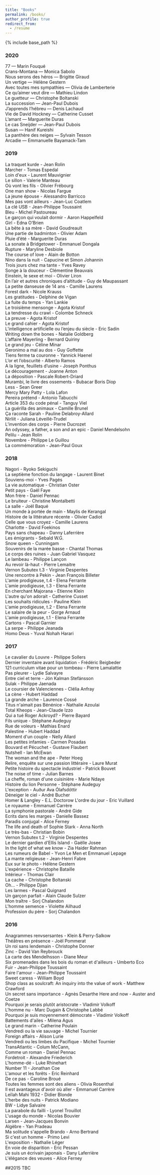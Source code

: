 ```yaml
---
title: "Books"
permalink: /books/
author_profile: true
redirect_from:
  - /resume
---
```


{% include base_path %}

### 2020
77 — Marin Fouqué   
Crans-Montana — Monica Sabolo  
Nous serons des héros — Brigitte Giraud  
Un vertige — Hélène Gestern  
Avec toutes mes sympathies — Olivia de Lamberterie  
Ce qu’aimer veut dire — Mathieu Lindon  
Le guetteur — Christophe Boltanski  
La succession — Jean-Paul Dubois  
J’apprends l’hébreu — Denis Lachaud  
Vie de David Hockney — Catherine Cusset  
L’amant — Marguerite Duras  
Le cas Sneijder — Jean-Paul Dubois  
Susan — Hanif Kureishi  
La panthère des neiges — Sylvain Tesson  
Arcadie — Emmanuelle Bayamack-Tam

### 2019
La traquet kurde - Jean Rolin  
Marcher - Tomas Espedal  
Loin d'eux - Laurent Mauvignier  
Le sillon - Valerie Manteau  
Où vont les fils - Olivier Frébourg  
One man show - Nicolas Fargue  
La jeune épouse - Alessandro Barricco  
Mes pas vont ailleurs - Jean-Luc Coatlem  
La clé USB - Jean-Philippe Toussaint  
Bleu - Michel Pastoureau  
Le garçon qui voulait dormir - Aaron Happelfeld  
Girl - Edna O’Brien  
La bête à sa mère - David Goudreault  
Une partie de badminton - Olivier Adam  
Pluie d’été - Marguerite Duras  
La sonate à Bridgetower - Emmanuel Dongala  
Rupture - Maryline Desbiole  
The course of love - Alain de Botton  
Nino dans la nuit - Capucine et Simon Johannin  
Trois jours chez ma tante - Yves Ravey  
Songe à la douceur - Clémentine Beauvais  
Einstein, le sexe et moi - Olivier Liron  
En l’air et autres chroniques d’altitude - Guy de Maupassant  
La petite danseuse de 14 ans - Camille Laurens  
Forest dark - Nicole Krauss  
Les gratitudes - Delphine de Vigan  
La fuite du temps - Yan Lankie  
Le troisième mensonge - Agota Kristof  
La tendresse du crawl - Colombe Schneck  
La preuve - Agota Kristof  
Le grand cahier - Agota Kristof  
L’intelligence artificielle ou l’enjeu du siècle - Eric Sadin  
Writing down the bones - Natalie Goldberg  
L’affaire Mayerling - Bernard Quiriny  
Le grand jeu - Céline Minar  
Geronimo a mal au dos - Guy Goffette  
Tiens ferme ta couronne - Yannick Haenel  
L’or et l’obscurité - Alberto Ramos  
A la ligne, feuillets d’usine - Joseph Ponthus  
Le découragement - Joanne Anton  
La déposition - Pascale Robert-Driard  
Murambi, le livre des ossements - Bubacar Boris Diop  
Less - Sean Greer  
Mercy Mary Patty - Lola Lafon  
Pereira prétend - Antonio Tabucchi  
Article 353 du code pénal - Tanguy Viel  
La guérilla des animaux - Camille Brunel  
Ça raconte Sarah - Pauline Delabroy-Allard  
Nirliit - Juliana Léveillé-Trudel  
L’invention des corps - Pierre Ducrozet  
An odyssey, a father, a son and an epic - Daniel Mendelsohn  
Pelilu - Jean Rolin  
Novembre - Philippe Le Guillou  
La commémoration - Jean-Paul Goux  

### 2018
Nagori - Ryoko Sekiguchi  
La septième fonction du langage - Laurent Binet    
Souviens-moi - Yves Pagés  
La vie automatique - Christian Oster  
Petit pays - Gaël Faye  
Mon frère - Daniel Pennac  
Le bruiteur - Christine Montalbetti  
La salle - Joël Baqué  
Un monde à portée de main - Maylis de Kerangal  
Histoire de la littérature récente - Olivier Cadiot  
Celle que vous croyez - Camille Laurens  
Charlotte - David Foekinos  
Pays sans chapeau - Danny Laferrière  
Les émigrants - Sebald W.G.  
Snow queen - Cunningam  
Souvenirs de la marée basse - Chantal Thomas  
Le corps des ruines - Juan Gabriel Vasquez  
Le lambeau - Philippe Lançon  
Au revoir là-haut - Pierre Lemaitre  
Vernon Subutex t.3 - Virginie Despentes  
Une rencontre à Pekin - Jean François Billeter  
L'amie prodigieuse, t.4 - Elena Ferrante  
L'amie prodigieuse, t.3 - Elena Ferrante  
En cherchant Majorana - Etienne Klein  
L'autre qu'on adorait - Catherine Cusset  
Les souhaits ridicules - Pauline Klein  
L'amie prodigieuse, t.2 - Elena Ferrante  
Le salaire de la peur - Gorge Arnaud  
L'amie prodigieuse, t.1 - Elena Ferrante  
Cartons - Pascal Garnier  
La serpe - Philippe Jeanada  
Homo Deus - Yuval Nohah Harari

### 2017
Le cavalier du Louvre - Philippe Sollers  
Dernier inventaire avant liquidation - Frédéric Beigbeder  
121 curriculum vitae pour un tombeau - Pierre Lamalattie  
Pas pleurer - Lydie Salvayre  
Entre ciel et terre - Jón Kalman Stefánsson  
Sulak - Philippe Jaenada  
Le coursier de Valenciennes - Clélia Anfray  
La cène - Hubert Haddad  
La grande arche - Laurence Cossé  
Titus n'aimait pas Bénénice - Nathalie Azoulai  
Total Kheops - Jean-Claude Izzo  
Qui a tué Roger Ackroyd? - Pierre Bayard  
Fils unique - Stéphane Audeguy  
Rue de voleurs - Mathias Enard  
Palestine - Hubert Haddad  
Moment d'un couple - Nelly Allard  
Les petites infamies - Carmen Posadas  
Bouvard et Pécuchet - Gustave Flaubert  
Nutshell - Ian McEwan  
The woman and the ape - Peter Hoeg  
Relire, enquête sur une passion littéraire - Laure Murat  
Petite histoire du spectacle industriel - Patrick Bouvet  
The noise of time - Julian Barnes  
La cheffe, roman d'une cuisinière - Marie Ndaye  
Histoire du lion Personne - Stéphane Audeguy  
L'exception - Auður Ava Ólafsdóttir  
Déneiger le ciel - André Bucher  
Homer & Langley - E.L. Doctorow 
L'ordre du jour - Eric Vuillard  
Le royaume - Emmanuel Carrère  
La symphonie pastorale - André Gide  
Ecrits dans les marges - Danielle Bassez  
Paradis conjugal - Alice Ferney  
The life and death of Sophie Stark - Anna North  
Le très-bas - Christian Bobin  
Vernon Subutex t.2 - Virginie Despentes  
Le dernier gardien d'Ellis Island - Gaëlle Josee  
In the light of what we know - Zia Haider Rahman  
Les rumeurs de Babel - Yvon Le Men et Emmanuel Lepage  
La mante religieuse - Jean-Henri Fabre  
Eux sur le photo - Hélène Gestern  
L'expérience - Christophe Bataille  
Intérieur - Thomas Clair  
La cache - Christophe Boltanski  
Oh... - Philippe Djian  
Les larmes - Pascal Quignard  
Un garçon parfait - Alain Claude Sulzer  
Mon traître - Sorj Chalandon  
L'homme semence - Violette Ailhaud  
Profession du père - Sorj Chalandon

### 2016

Anagrammes renvsersantes - Klein & Perry-Salkow  
Théâtres en présence - Joël Pommerat  
Un roi sans lendemain - Christophe Donner  
Zinc - David Van Reybrouck  
La carte des Mendelhsson - Diane Meur  
Six promenades dans les bois du roman et d'ailleurs - Umberto Eco  
Fuir - Jean-Philippe Toussaint  
Faire l'amour - Jean-Philippe Toussaint  
Sweet caress - William Boyd  
Shop class as soulcraft: An inquiry into the value of work - Matthew Crawford  
Un secret sans importance - Agnès Desarthe
Here and now - Auster and Coetze  
Pourquoi je serais plutôt aristocrate - Vladimir Volkoff  
L'homme nu - Marc Dugain & Christophe Labbé  
Pourquoi je suis moyennement démocrate - Vladimir Volkoff  
Battements d'ailes - Milena Agus  
Le grand marin - Catherine Poulain  
Vendredi ou la vie sauvage - Michel Tournier  
Foreign affairs - Alison Lurie  
Vendredi ou les limbes du Pacifique - Michel Tournier  
TransAtlantic - Colum McCann,  
Comme un roman - Daniel Pennac  
Fordetroit - Alexandre Friederich  
L'homme-dé - Luke Rhinehart  
Number 11 - Jonathan Coe  
L'amour et les forêts - Eric Reinhard  
De ce pas - Caroline Broué  
Toutes les femmes sont des aliens - Olivia Rosenthal  
Il est avantageux d'avoir où aller - Emmanuel Carrère  
Leïlah Mahi 1932 - Didier Blonde  
L'herbe des nuits - Patrick Modiano  
BW - Lidye Salvaire  
La parabole du failli - Lyonel Trouillot  
L'usage du monde - Nicolas Bouvier  
Larsen - Jean-Jacques Bonvin  
Algèbre - Yan Pradeau  
Ma solitude s'appelle Brando - Arno Bertrand  
Si c'est un homme - Primo Levi  
L'exposition - Nathalie Léger  
En voie de disparition - Eric Pessan  
Je suis un écrivain japonais - Dany Laferrière  
L'élégance des veuves - Alice Ferney

##2015
TBC
